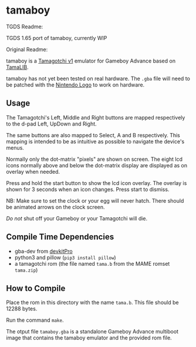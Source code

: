 # tamaboy

TGDS Readme:

TGDS 1.65 port of tamaboy, currently WIP


Original Readme:

tamaboy is a [Tamagotchi v1](http://adb.arcadeitalia.net/?mame=tama) emulator
for Gameboy Advance based on [TamaLIB](https://github.com/jcrona/tamalib/).

tamaboy has not yet been tested on real hardware. The `.gba` file will need to
be patched with the [Nintendo
Logo](https://github.com/mgba-emu/gbatek/blob/gh-pages/gba.md#gbacartridgeheader)
to work on hardware.

## Usage

The Tamagotchi's Left, Middle and Right buttons are mapped respectively to the
d-pad Left, UpDown and Right.

The same buttons are also mapped to Select, A and B respectively. This mapping
is intended to be as intuitive as possible to navigate the device's menus.

Normally only the dot-matrix "pixels" are shown on screen. The eight lcd icons
normally above and below the dot-matrix display are displayed as on overlay when
needed.

Press and hold the start button to show the lcd icon overlay. The overlay is
shown for 3 seconds when an icon changes. Press start to dismiss.

NB: Make sure to set the clock or your egg will never hatch. There should be
animated arrows on the clock screen.

*Do not* shut off your Gameboy or your Tamagotchi will die.

## Compile Time Dependencies

- gba-dev from [devkitPro](https://devkitpro.org/wiki/Getting_Started)
- python3 and pillow (`pip3 install pillow`)
- a tamagotchi rom (the file named `tama.b` from the MAME romset `tama.zip`)

## How to Compile

Place the rom in this directory with the name `tama.b`. This file should be
12288 bytes.

Run the command `make`.

The otput file `tamaboy.gba` is a standalone Gameboy Advance multiboot image
that contains the tamaboy emulator and the provided rom file.
